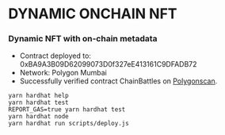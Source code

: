 # DYNAMIC ONCHAIN NFT

### Dynamic NFT with on-chain metadata

- Contract deployed to: 0xBA9A3B09D62099073D0f327eE413161C9DFADB72
- Network: Polygon Mumbai
- Successfully verified contract ChainBattles on [Polygonscan](https://mumbai.polygonscan.com/address/0xBA9A3B09D62099073D0f327eE413161C9DFADB72#code).

```shell
yarn hardhat help
yarn hardhat test
REPORT_GAS=true yarn hardhat test
yarn hardhat node
yarn hardhat run scripts/deploy.js
```
